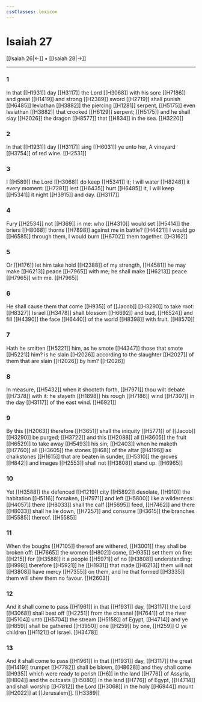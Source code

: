 ```yaml
---
cssClasses: lexicon
---
```

# Isaiah 27

[[Isaiah 26|←]] • [[Isaiah 28|→]]

---

### 1
In that [[H1931]] day [[H3117]] the Lord [[H3068]] with his sore [[H7186]] and great [[H1419]] and strong [[H2389]] sword [[H2719]] shall punish [[H6485]] leviathan [[H3882]] the piercing [[H1281]] serpent, [[H5175]] even leviathan [[H3882]] that crooked [[H6129]] serpent; [[H5175]] and he shall slay [[H2026]] the dragon [[H8577]] that [[H834]] in the sea. [[H3220]]

### 2
In that [[H1931]] day [[H3117]] sing [[H6031]] ye unto her, A vineyard [[H3754]] of red wine. [[H2531]]

### 3
I [[H589]] the Lord [[H3068]] do keep [[H5341]] it; I will water [[H8248]] it every moment: [[H7281]] lest [[H6435]] hurt [[H6485]] it, I will keep [[H5341]] it night [[H3915]] and day. [[H3117]]

### 4
Fury [[H2534]] not [[H369]] in me: who [[H4310]] would set [[H5414]] the briers [[H8068]] thorns [[H7898]] against me in battle? [[H4421]] I would go [[H6585]] through them, I would burn [[H6702]] them together. [[H3162]]

### 5
Or [[H176]] let him take hold [[H2388]] of my strength, [[H4581]] he may make [[H6213]] peace [[H7965]] with me; he shall make [[H6213]] peace [[H7965]] with me. [[H7965]]

### 6
He shall cause them that come [[H935]] of [[Jacob]] [[H3290]] to take root: [[H8327]] Israel [[H3478]] shall blossom [[H6692]] and bud, [[H6524]] and fill [[H4390]] the face [[H6440]] of the world [[H8398]] with fruit. [[H8570]]

### 7
Hath he smitten [[H5221]] him, as he smote [[H4347]] those that smote [[H5221]] him? is he slain [[H2026]] according to the slaughter [[H2027]] of them that are slain [[H2026]] by him? [[H2026]]

### 8
In measure, [[H5432]] when it shooteth forth, [[H7971]] thou wilt debate [[H7378]] with it: he stayeth [[H1898]] his rough [[H7186]] wind [[H7307]] in the day [[H3117]] of the east wind. [[H6921]]

### 9
By this [[H2063]] therefore [[H3651]] shall the iniquity [[H5771]] of [[Jacob]] [[H3290]] be purged; [[H3722]] and this [[H2088]] all [[H3605]] the fruit [[H6529]] to take away [[H5493]] his sin; [[H2403]] when he maketh [[H7760]] all [[H3605]] the stones [[H68]] of the altar [[H4196]] as chalkstones [[H1615]] that are beaten in sunder, [[H5310]] the groves [[H842]] and images [[H2553]] shall not [[H3808]] stand up. [[H6965]]

### 10
Yet [[H3588]] the defenced [[H1219]] city [[H5892]] desolate, [[H910]] the habitation [[H5116]] forsaken, [[H7971]] and left [[H5800]] like a wilderness: [[H4057]] there [[H8033]] shall the calf [[H5695]] feed, [[H7462]] and there [[H8033]] shall he lie down, [[H7257]] and consume [[H3615]] the branches [[H5585]] thereof. [[H5585]]

### 11
When the boughs [[H7105]] thereof are withered, [[H3001]] they shall be broken off: [[H7665]] the women [[H802]] come, [[H935]] set them on fire: [[H215]] for [[H3588]] it a people [[H5971]] of no [[H3808]] understanding: [[H998]] therefore [[H5921]] he [[H1931]] that made [[H6213]] them will not [[H3808]] have mercy [[H7355]] on them, and he that formed [[H3335]] them will shew them no favour. [[H2603]]

### 12
And it shall come to pass [[H1961]] in that [[H1931]] day, [[H3117]] the Lord [[H3068]] shall beat off [[H2251]] from the channel [[H7641]] of the river [[H5104]] unto [[H5704]] the stream [[H5158]] of Egypt, [[H4714]] and ye [[H859]] shall be gathered [[H3950]] one [[H259]] by one, [[H259]] O ye children [[H1121]] of Israel. [[H3478]]

### 13
And it shall come to pass [[H1961]] in that [[H1931]] day, [[H3117]] the great [[H1419]] trumpet [[H7782]] shall be blown, [[H8628]] and they shall come [[H935]] which were ready to perish [[H6]] in the land [[H776]] of Assyria, [[H804]] and the outcasts [[H5080]] in the land [[H776]] of Egypt, [[H4714]] and shall worship [[H7812]] the Lord [[H3068]] in the holy [[H6944]] mount [[H2022]] at [[Jerusalem]]. [[H3389]]